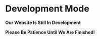 # Development Mode

**Our Website Is Still In Development**

**Please Be Patience Until We Are Finished!**
